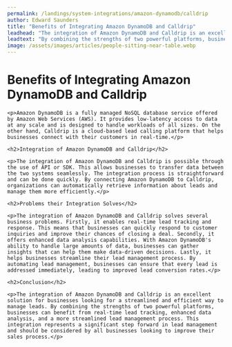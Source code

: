 ```yaml
---
permalink: /landings/system-integrations/amazon-dynamodb/calldrip
author: Edward Saunders
title: "Benefits of Integrating Amazon DynamoDB and Calldrip"
leadhead: "The integration of Amazon DynamoDB and Calldrip is an excellent solution for businesses looking for a streamlined and efficient way to manage leads"
leadtext: "By combining the strengths of two powerful platforms, businesses can benefit from real-time lead tracking, enhanced data analysis, and a more streamlined lead management process. This integration represents a significant step forward in lead management and should be considered by all businesses looking to improve their sales process."
image: /assets/images/articles/people-sitting-near-table.webp
---
```

<div class="arttext">	<h1>Benefits of Integrating Amazon DynamoDB and Calldrip</h1>

	<p>Amazon DynamoDB is a fully managed NoSQL database service offered by Amazon Web Services (AWS). It provides low-latency access to data at any scale and is designed to handle workloads of all sizes. On the other hand, Calldrip is a cloud-based lead calling platform that helps businesses connect with their customers in real-time.</p>

	<h2>Integration of Amazon DynamoDB and Calldrip</h2>

	<p>The integration of Amazon DynamoDB and Calldrip is possible through the use of API or SDK. This allows businesses to transfer data between the two systems seamlessly. The integration process is straightforward and can be done quickly. By connecting Amazon DynamoDB to Calldrip, organizations can automatically retrieve information about leads and manage them more efficiently.</p>

	<h2>Problems their Integration Solves</h2>

	<p>The integration of Amazon DynamoDB and Calldrip solves several business problems. Firstly, it enables real-time lead tracking and response. This means that businesses can quickly respond to customer inquiries and improve their chances of closing a deal. Secondly, it offers enhanced data analysis capabilities. With Amazon DynamoDB's ability to handle large amounts of data, businesses can gather insights that can help them make data-driven decisions. Lastly, it helps businesses streamline their lead management process. By automating lead management, businesses can ensure that every lead is addressed immediately, leading to improved lead conversion rates.</p>

	<h2>Conclusion</h2>

	<p>The integration of Amazon DynamoDB and Calldrip is an excellent solution for businesses looking for a streamlined and efficient way to manage leads. By combining the strengths of two powerful platforms, businesses can benefit from real-time lead tracking, enhanced data analysis, and a more streamlined lead management process. This integration represents a significant step forward in lead management and should be considered by all businesses looking to improve their sales process.</p>
</div>